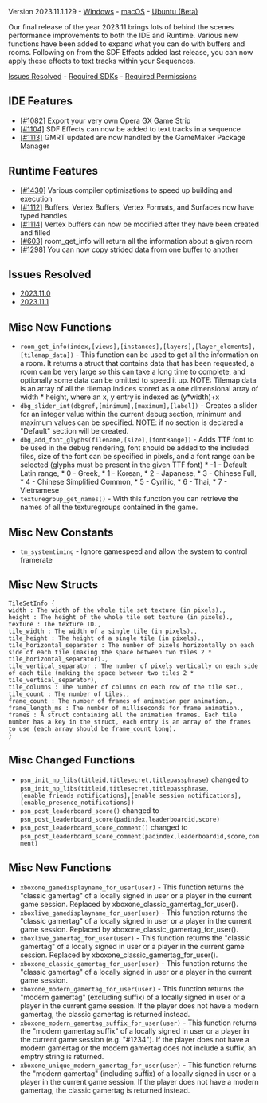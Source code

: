 Version 2023.11.1.129 -  [Windows](https://gms.yoyogames.com/GameMaker-Installer-2023.11.1.129.exe) - [macOS](https://gms.yoyogames.com/GameMaker-2023.11.1.129.pkg) -  [Ubuntu (Beta)](https://gms.yoyogames.com/GameMaker-Beta-2023.1100.0.450.deb)

Our final release of the year 2023.11 brings lots of behind the scenes performance improvements to both the IDE and Runtime. Various new functions have been added to expand what you can do with buffers and rooms. Following on from the SDF Effects added last release, you can now apply these effects to text tracks within your Sequences.

[Issues Resolved](https://github.com/YoYoGames/GameMaker-Bugs/milestone/4?closed=1) - [Required SDKs](https://help.yoyogames.com/hc/en-us/articles/227860547) - [Required Permissions](https://help.gamemaker.io/hc/en-us/articles/360022953052)


## IDE Features
- [[#1082]](https://github.com/YoYoGames/GameMaker-Feature-Requests/issues/1082) Export your very own Opera GX Game Strip
- [[#1104]](https://github.com/YoYoGames/GameMaker-Feature-Requests/issues/1104) SDF Effects can now be added to text tracks in a sequence
- [[#1113]](https://github.com/YoYoGames/GameMaker-Feature-Requests/issues/1113) GMRT updated are now handled by the GameMaker Package Manager

## Runtime Features
- [[#1430]](https://github.com/YoYoGames/GameMaker-Feature-Requests/issues/2083) Various compiler optimisations to speed up building and execution
- [[#1112]](https://github.com/YoYoGames/GameMaker-Feature-Requests/issues/1112) Buffers, Vertex Buffers, Vertex Formats, and Surfaces now have typed handles
- [[#1114]](https://github.com/YoYoGames/GameMaker-Feature-Requests/issues/1114) Vertex buffers can now be modified after they have been created and filled
- [[#603]](https://github.com/YoYoGames/GameMaker-Feature-Requests/issues/603) room_get_info will return all the information about a given room
- [[#1298]](https://github.com/YoYoGames/GameMaker-Feature-Requests/issues/1298) You can now copy strided data from one buffer to another

## Issues Resolved
- [2023.11.0](https://github.com/YoYoGames/GameMaker-Bugs/milestone/4?closed=1)
- [2023.11.1](https://github.com/YoYoGames/GameMaker-Bugs/milestone/9?closed=1)

## Misc New Functions

- `room_get_info(index,[views],[instances],[layers],[layer_elements],[tilemap_data])` - This function can be used to get all the information on a room. It returns a struct that contains data that has been requested, a room can be very large so this can take a long time to complete, and optionally some data can be omitted to speed it up. NOTE: Tilemap data is an array of all the tilemap indices stored as a one dimensional array of width * height, where an x, y entry is indexed as (y*width)+x
- `dbg_slider_int(dbgref,[minimum],[maximum],[label])` - Creates a slider for an integer value within the current debug section, minimum and maximum values can be specified. NOTE: if no section is declared a "Default" section will be created.
- `dbg_add_font_glyphs(filename,[size],[fontRange])` - Adds TTF font to be used in the debug rendering, font should be added to the included files, size of the font can be specified in pixels, and a font range can be selected (glyphs must be present in the given TTF font) * -1 - Default Latin range, * 0 - Greek, * 1 - Korean, * 2 - Japanese, * 3 - Chinese Full, * 4 - Chinese Simplified Common, * 5 - Cyrillic, * 6 - Thai, * 7 - Vietnamese
- `texturegroup_get_names()` - With this function you can retrieve the names of all the texturegroups contained in the game.

## Misc New Constants

- `tm_systemtiming` - Ignore gamespeed and allow the system to control framerate

## Misc New Structs

```
TileSetInfo {
width : The width of the whole tile set texture (in pixels).,
height : The height of the whole tile set texture (in pixels).,
texture : The texture ID.,
tile_width : The width of a single tile (in pixels).,
tile_height : The height of a single tile (in pixels).,
tile_horizontal_separator : The number of pixels horizontally on each side of each tile (making the space between two tiles 2 * tile_horizontal_separator).,
tile_vertical_separator : The number of pixels vertically on each side of each tile (making the space between two tiles 2 * tile_vertical_separator),
tile_columns : The number of columns on each row of the tile set.,
tile_count : The number of tiles.,
frame_count : The number of frames of animation per animation.,
frame_length_ms : The number of milliseconds for frame animation.,
frames : A struct containing all the animation frames. Each tile number has a key in the struct, each entry is an array of the frames to use (each array should be frame_count long).
}
```

## Misc Changed Functions

* `psn_init_np_libs(titleid,titlesecret,titlepassphrase)` changed to `psn_init_np_libs(titleid,titlesecret,titlepassphrase,[enable_friends_notifications],[enable_session_notifications],[enable_presence_notifications])`
* `psn_post_leaderboard_score()` changed to `psn_post_leaderboard_score(padindex,leaderboardid,score)`
* `psn_post_leaderboard_score_comment()` changed to `psn_post_leaderboard_score_comment(padindex,leaderboardid,score,comment)`

## Misc New Functions

- `xboxone_gamedisplayname_for_user(user)` - This function returns the "classic gamertag" of a locally signed in user or a player in the current game session. Replaced by xboxone_classic_gamertag_for_user().
- `xboxlive_gamedisplayname_for_user(user)` - This function returns the "classic gamertag" of a locally signed in user or a player in the current game session. Replaced by xboxone_classic_gamertag_for_user().
- `xboxlive_gamertag_for_user(user)` - This function returns the "classic gamertag" of a locally signed in user or a player in the current game session. Replaced by xboxone_classic_gamertag_for_user().
- `xboxone_classic_gamertag_for_user(user)` - This function returns the "classic gamertag" of a locally signed in user or a player in the current game session.
- `xboxone_modern_gamertag_for_user(user)` - This function returns the "modern gamertag" (excluding suffix) of a locally signed in user or a player in the current game session. If the player does not have a modern gamertag, the classic gamertag is returned instead.
- `xboxone_modern_gamertag_suffix_for_user(user)` - This function returns the "modern gamertag suffix" of a locally signed in user or a player in the current game session (e.g. "#1234"). If the player does not have a modern gamertag or the modern gamertag does not include a suffix, an emptry string is returned.
- `xboxone_unique_modern_gamertag_for_user(user)` - This function returns the "modern gamertag" (including suffix) of a locally signed in user or a player in the current game session. If the player does not have a modern gamertag, the classic gamertag is returned instead.

